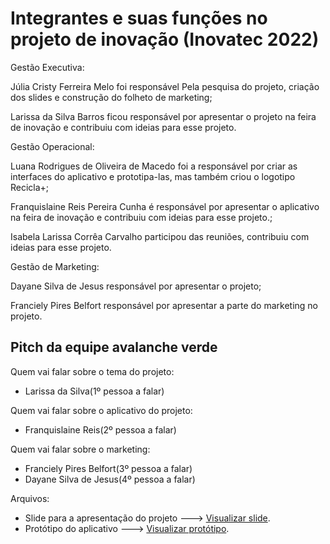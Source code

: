 # Integrantes e suas funções no projeto de inovação (Inovatec 2022)

Gestão Executiva:

Júlia Cristy Ferreira Melo foi responsável Pela pesquisa do projeto, criação dos slides e construção do folheto de marketing;

Larissa da Silva Barros ficou responsável por apresentar o projeto na feira de inovação e contribuiu com ideias para esse projeto.

Gestão Operacional:

Luana Rodrigues de Oliveira de Macedo foi a responsável por criar as interfaces do aplicativo e prototipa-las, mas também criou o logotipo Recicla+;

Franquislaine Reis Pereira Cunha é responsável por apresentar o aplicativo na feira de inovação e contribuiu com ideias para esse projeto.;

Isabela Larissa Corrêa Carvalho participou das reuniões, contribuiu com ideias para esse projeto.

Gestão de Marketing:

Dayane Silva de Jesus responsável por apresentar o projeto;

Franciely Pires Belfort responsável por apresentar a parte do marketing no projeto.

## Pitch da equipe avalanche verde

Quem vai falar sobre o tema do projeto:

- Larissa da Silva(1º pessoa a falar)

Quem vai falar sobre o aplicativo do projeto:

- Franquislaine Reis(2º pessoa a falar)

Quem vai falar sobre o marketing:
- Franciely Pires Belfort(3º pessoa a falar)
- Dayane Silva de Jesus(4º pessoa a falar)

Arquivos:
- Slide para a apresentação do projeto ---> [Visualizar slide](https://docs.google.com/presentation/d/1hMfXuzxO6RZ2rq7b7eQ03l8zOXl0-EUF/edit?usp=sharing&ouid=105107423114662365020&rtpof=true&sd=true).
- Protótipo do aplicativo ---> [Visualizar protótipo](https://www.figma.com/proto/Kmopgey9w8H474HmgE8w17/Interface-mobile?page-id=0%3A1&node-id=1%3A2&viewport=119%2C284%2C0.52&scaling=scale-down&starting-point-node-id=1%3A179).
